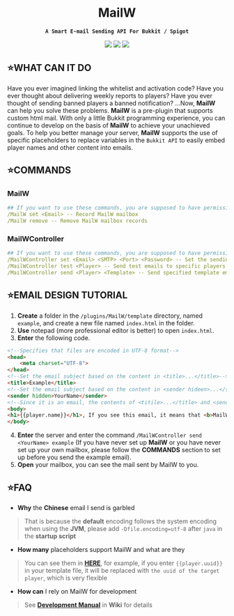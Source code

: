 <h1><center><b>MailW</b></center></h1>
 <center><b><code>A Smart E-mail Sending API For Bukkit / Spigot</code></b></center>
<p></p>
<center><img src=https://img.shields.io/github/v/release/ElaBosak233/MailW?style=flat-square> <img src=https://img.shields.io/badge/author-ElaBosak233-brightgreen?style=flat-square> <img src=https://img.shields.io/badge/Bukkit-1.12.2-blue?style=flat-square></center>


## ⭐**WHAT CAN IT DO**

Have you ever imagined linking the whitelist and activation code? Have you ever thought about delivering weekly reports to players? Have you ever thought of sending banned players a banned notification? ...Now, **MailW** can help you solve these problems. **MailW** is a pre-plugin that supports custom html mail. With only a little Bukkit programming experience, you can continue to develop on the basis of **MailW** to achieve your unachieved goals. To help you better manage your server, **MailW** supports the use of specific placeholders to replace variables in the `Bukkit API` to easily embed player names and other content into emails.

## ⭐**COMMANDS**

### **MailW**
```yaml
## If you want to use these commands, you are supposed to have permission "MailW.general"(Give all by default)
/MailW set <Email> -- Record MailW mailbox
/MailW remove -- Remove MailW mailbox records
```
### **MailWController**
```yaml
## If you want to use these commands, you are supposed to have permission "MailW.admin"(Give op by default)
/MailWController set <Email> <SMTP> <Port> <Password> -- Set the sending email
/MailWController test <Player> -- Send test emails to specific players
/MailWController send <Player> <Template> -- Send specified template emails to specific players
```

## ⭐**EMAIL DESIGN TUTORIAL**

1. **Create** a folder in the `/plugins/MailW/template` directory, named `example`, and create a new file named `index.html` in the folder.
2. **Use** notepad (more professional editor is better) to open `index.html`.
3. **Enter** the following code.
```html
<!--Specifies that files are encoded in UTF-8 format-->
<head>
    <meta charset="UTF-8">
</head>
<!--Set the email subject based on the content in <title>...</title>-->
<title>Example</title>
<!--Set the email subject based on the content in <sender hideen>...</sender>-->
<sender hidden>YourName</sender>
<!--Since it is an email, the contents of <titile>...</title> and <sender hidden>...</sender> are not visible, and the rest of the content will be judged as the body of the email, you can use inline style-->
<body>
<h1>{{player.name}}</h1>, If you see this email, it means that <b>MailW</b> has been able to send mail normally on your server
</body>
```
4. **Enter** the server and enter the command `/MailWController send <YourName> example` (If you have never set up **MailW** or you have never set up your own mailbox, please follow the **COMMANDS** section to set up before you send the example email).
5. **Open** your mailbox, you can see the mail sent by MailW to you.

## ⭐**FAQ**
- **Why** the **Chinese** email I send is garbled
> That is because the **default** encoding follows the system encoding when using the **JVM**, please add `-Dfile.encoding=utf-8` after `java` in the **startup script**
- **How many** placeholders support MailW and what are they
> You can see them in [**HERE**](https://github.com/ElaBosak233/MailW/blob/master/src/main/java/cn/elabosak/mailw/API/MailWAPI.java#L138), for example, if you enter `{{player.uuid}}` in your template file, it will be replaced with `the uuid of the target player`, which is very flexible
- **How can** I rely on MailW for development
> See [**Development Manual**](https://github.com/ElaBosak233/MailW/wiki/Development-Manual) in **Wiki** for details
